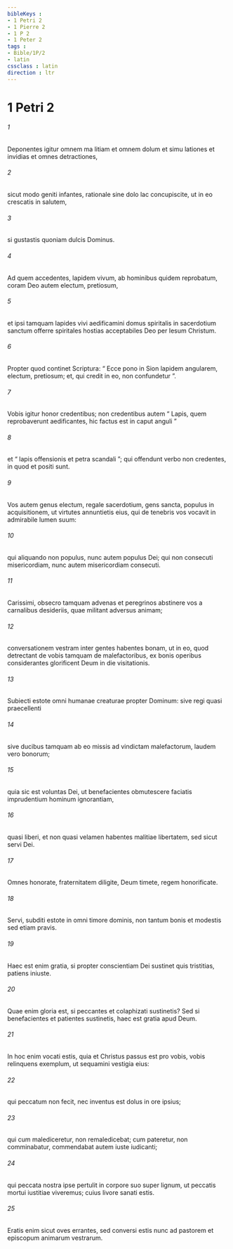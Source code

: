 ```yaml
---
bibleKeys : 
- 1 Petri 2
- 1 Pierre 2
- 1 P 2
- 1 Peter 2
tags : 
- Bible/1P/2
- latin
cssclass : latin
direction : ltr
---
```


# 1 Petri 2

###### 1
Deponentes igitur omnem ma litiam et omnem dolum et simu lationes et invidias et omnes detractiones, 
###### 2
sicut modo geniti infantes, rationale sine dolo lac concupiscite, ut in eo crescatis in salutem, 
###### 3
si gustastis quoniam dulcis Dominus. 
###### 4
Ad quem accedentes, lapidem vivum, ab hominibus quidem reprobatum, coram Deo autem electum, pretiosum, 
###### 5
et ipsi tamquam lapides vivi aedificamini domus spiritalis in sacerdotium sanctum offerre spiritales hostias acceptabiles Deo per Iesum Christum. 
###### 6
Propter quod continet Scriptura: “ Ecce pono in Sion lapidem angularem, electum, pretiosum; et, qui credit in eo, non confundetur ”.
###### 7
Vobis igitur honor credentibus; non credentibus autem “ Lapis, quem reprobaverunt aedificantes, hic factus est in caput anguli ”
###### 8
et “ lapis offensionis et petra scandali ”; qui offendunt verbo non credentes, in quod et positi sunt.
###### 9
Vos autem genus electum, regale sacerdotium, gens sancta, populus in acquisitionem, ut virtutes annuntietis eius, qui de tenebris vos vocavit in admirabile lumen suum: 
###### 10
qui aliquando non populus, nunc autem populus Dei; qui non consecuti misericordiam, nunc autem misericordiam consecuti.
###### 11
Carissimi, obsecro tamquam advenas et peregrinos abstinere vos a carnalibus desideriis, quae militant adversus animam; 
###### 12
conversationem vestram inter gentes habentes bonam, ut in eo, quod detrectant de vobis tamquam de malefactoribus, ex bonis operibus considerantes glorificent Deum in die visitationis.
###### 13
Subiecti estote omni humanae creaturae propter Dominum: sive regi quasi praecellenti 
###### 14
sive ducibus tamquam ab eo missis ad vindictam malefactorum, laudem vero bonorum; 
###### 15
quia sic est voluntas Dei, ut benefacientes obmutescere faciatis imprudentium hominum ignorantiam, 
###### 16
quasi liberi, et non quasi velamen habentes malitiae libertatem, sed sicut servi Dei.
###### 17
Omnes honorate, fraternitatem diligite, Deum timete, regem honorificate.
###### 18
Servi, subditi estote in omni timore dominis, non tantum bonis et modestis sed etiam pravis. 
###### 19
Haec est enim gratia, si propter conscientiam Dei sustinet quis tristitias, patiens iniuste. 
###### 20
Quae enim gloria est, si peccantes et colaphizati sustinetis? Sed si benefacientes et patientes sustinetis, haec est gratia apud Deum. 
###### 21
In hoc enim vocati estis, quia et Christus passus est pro vobis, vobis relinquens exemplum, ut sequamini vestigia eius:
###### 22
qui peccatum non fecit, nec inventus est dolus in ore ipsius;
###### 23
qui cum malediceretur, non remaledicebat; cum pateretur, non comminabatur, commendabat autem iuste iudicanti;
###### 24
qui peccata nostra ipse pertulit in corpore suo super lignum, ut peccatis mortui iustitiae viveremus; cuius livore sanati estis.
###### 25
Eratis enim sicut oves errantes, sed conversi estis nunc ad pastorem et episcopum animarum vestrarum.
